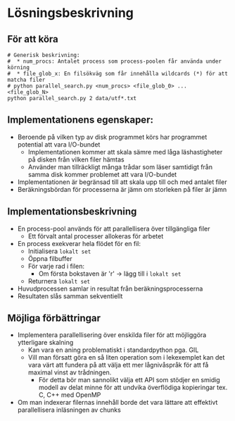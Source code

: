 # Lösningsbeskrivning
## För att köra
```
# Generisk beskrivning:
#  * num_procs: Antalet process som process-poolen får använda under körning
#  * file_glob_x: En filsökväg som får innehålla wildcards (*) för att matcha filer
# python parallel_search.py <num_procs> <file_glob_0> ... <file_glob_N>
python parallel_search.py 2 data/utf*.txt
```

## Implementationens egenskaper:
* Beroende på vilken typ av disk programmet körs har programmet potential att vara I/O-bundet
    * Implementationen kommer att skala sämre med låga läshastigheter på disken från vilken filer hämtas
    * Använder man tillräckligt många trådar som läser samtidigt från samma disk kommer problemet att vara I/O-bundet
* Implementationen är begränsad till att skala upp till och med antalet filer
* Beräkningsbördan för processerna är jämn om storleken på filer är jämn

## Implementationsbeskrivning
* En process-pool används för att parallellisera över tillgängliga filer
    * Ett förvalt antal processer allokeras för arbetet
* En process exekverar hela flödet för en fil:
    * Initialisera `lokalt set`
    * Öppna filbuffer
    * För varje rad i filen:
        * Om första bokstaven är 'r' -> lägg till i `lokalt set`
    * Returnera `lokalt set`
* Huvudprocessen samlar in resultat från beräkningsprocesserna
* Resultaten slås samman sekventiellt

## Möjliga förbättringar
* Implementera parallellisering över enskilda filer för att möjliggöra ytterligare skalning
    * Kan vara en aning problematiskt i standardpython pga. GIL
    * Vill man försatt göra en så liten operation som i lekexemplet kan det vara värt att fundera på att välja ett mer lågnivåspråk för att få maximal vinst av trådningen.
        * För detta bör man sannolikt välja ett API som stödjer en smidig modell av delat minne för att undvika överflödiga kopieringar tex. C, C++ med OpenMP
* Om man indexerar filernas innehåll borde det vara lättare att effektivt parallellisera inläsningen av chunks
